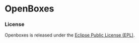 OpenBoxes
=========

### License

Openboxes is released under the [Eclipse Public License (EPL)](http://www.eclipse.org/legal/epl-v10.html).

